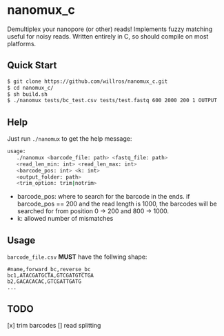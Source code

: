# nanomux_c

Demultiplex your nanopore (or other) reads! Implements fuzzy matching useful for noisy reads. Written entirely in C, so should compile on most platforms.


## Quick Start
```bash
$ git clone https://github.com/willros/nanomux_c.git
$ cd nanomux_c/
$ sh build.sh
$ ./nanomux tests/bc_test.csv tests/test.fastq 600 2000 200 1 OUTPUT
```
## Help
Just run `./nanomux` to get the help message:
```bash
usage:
   ./nanomux <barcode_file: path> <fastq_file: path>
   <read_len_min: int> <read_len_max: int>
   <barcode_pos: int> <k: int>
   <output_folder: path>
   <trim_option: trim|notrim>
```
* barcode_pos: where to search for the barcode in the ends. if barcode_pos == 200 and the read length is 1000, the barcodes will be searched for from position 0 -> 200 and 800 -> 1000.
* k: allowed number of mismatches

## Usage
`barcode_file.csv` **MUST** have the follwing shape:
```csv
#name,forward_bc,reverse_bc
bc1,ATACGATGCTA,GTCGATGTCTGA
b2,GACACACAC,GTCGATTGATG
...
```

## TODO
[x] trim barcodes
[] read splitting




